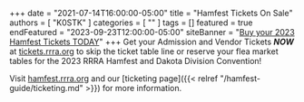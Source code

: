 +++
date = "2021-07-14T16:00:00-05:00"
title = "Hamfest Tickets On Sale"
authors = [ "K0STK" ]
categories = [ "" ]
tags = []
featured = true
endFeatured = "2023-09-23T12:00:00-05:00"
siteBanner = "[Buy your 2023 Hamfest Tickets TODAY](https://tickets.rrra.org)"
+++
Get your Admission and Vendor Tickets ***NOW*** at
[tickets.rrra.org](https://tickets.rrra.org)
to skip the ticket table line or reserve your flea market tables for the 2023
RRRA Hamfest and Dakota Division Convention!

Visit [hamfest.rrra.org](https://hamfest.rrra.org/2023) and our
[ticketing page]({{< relref "/hamfest-guide/ticketing.md" >}})
for more information.
<!--more-->
